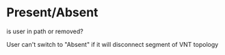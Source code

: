 # Present/Absent

is user in path or removed?

User can't switch to "Absent" if it will disconnect segment of VNT topology